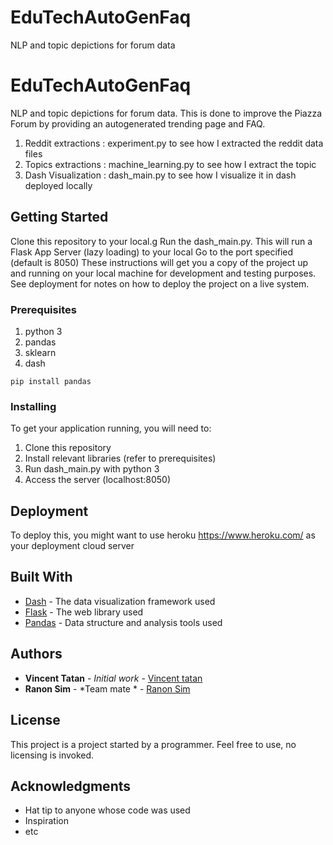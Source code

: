 # EduTechAutoGenFaq
NLP and topic depictions for forum data

# EduTechAutoGenFaq

NLP and topic depictions for forum data. This is done to improve the Piazza Forum by providing an autogenerated trending page and FAQ.
1. Reddit extractions : experiment.py to see how I extracted the reddit data files
2. Topics extractions : machine_learning.py to see how I extract the topic
3. Dash Visualization : dash_main.py to see how I visualize it in dash deployed locally

## Getting Started

Clone this repository to your local.g
Run the dash_main.py. This will run a Flask App Server (lazy loading) to your local
Go to the port specified (default is 8050)
These instructions will get you a copy of the project up and running on your local machine for development and testing purposes.
See deployment for notes on how to deploy the project on a live system.

### Prerequisites

1. python 3
2. pandas
3. sklearn
4. dash


```
pip install pandas
```

### Installing

To get your application running, you will need to:
1. Clone this repository
2. Install relevant libraries (refer to prerequisites)
3. Run dash_main.py with python 3
4. Access the server (localhost:8050)

## Deployment

To deploy this, you might want to use heroku https://www.heroku.com/ as your deployment cloud server
## Built With

* [Dash](https://dash.plot.ly/) - The data visualization framework used
* [Flask](https://flask.pocoo.org/docs/1.0/) - The web library used
* [Pandas](https://pandas.pydata.org/) - Data structure and analysis tools used


## Authors

* **Vincent Tatan** - *Initial work* - [Vincent tatan](https://gist.github.com/VincentTatan)
* **Ranon Sim** - *Team mate * - [Ranon Sim](https://www.linkedin.com/in/ranon-sim/)


## License

This project is a project started by a programmer. Feel free to use, no licensing is invoked.

## Acknowledgments

* Hat tip to anyone whose code was used
* Inspiration
* etc